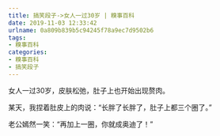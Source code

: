 ```yaml
---
title: 搞笑段子->女人一过30岁 | 糗事百科
date: 2019-11-03 12:33:42
urlname: 0a809b839b5c94245f78a9ec7d9502b6
tags: 
- 糗事百科
categories:
- 糗事百科
- 搞笑段子
---
```

女人一过30岁，皮肤松弛，肚子上也开始出现赘肉。

某天，我捏着肚皮上的肉说：“长胖了长胖了，肚子上都三个圈了。”

老公嫣然一笑：“再加上一圈，你就成奥迪了！”


